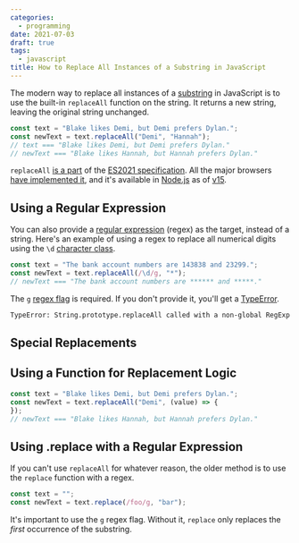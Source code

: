 ```yaml
---
categories:
  - programming
date: 2021-07-03
draft: true
tags:
  - javascript
title: How to Replace All Instances of a Substring in JavaScript
---
```


The modern way to replace all instances of a
[substring](https://en.wikipedia.org/wiki/Substring) in JavaScript is to use the
built-in `replaceAll` function on the string. It returns a new string, leaving
the original string unchanged.

```javascript
const text = "Blake likes Demi, but Demi prefers Dylan.";
const newText = text.replaceAll("Demi", "Hannah");
// text === "Blake likes Demi, but Demi prefers Dylan."
// newText === "Blake likes Hannah, but Hannah prefers Dylan."
```

`replaceAll` [is a part](https://github.com/tc39/proposal-string-replaceall) of
the [ES2021 specification](https://en.wikipedia.org/wiki/ECMAScript#ES2021). All
the major browsers [have implemented
it](https://caniuse.com/mdn-javascript_builtins_string_replaceall), and it's
available in [Node.js](https://nodejs.org/) as of
[v15](https://nodejs.medium.com/node-js-v15-0-0-is-here-deb00750f278).

## Using a Regular Expression

You can also provide a [regular
expression](https://en.wikipedia.org/wiki/Regular_expression) (regex) as the
target, instead of a string. Here's an example of using a regex to replace all
numerical digits using the `\d` [character
class](https://developer.mozilla.org/en-US/docs/Web/JavaScript/Guide/Regular_Expressions/Character_Classes).

```javascript
const text = "The bank account numbers are 143838 and 23299.";
const newText = text.replaceAll(/\d/g, "*");
// newText === "The bank account numbers are ****** and *****."
```

The `g` [regex
flag](https://developer.mozilla.org/en-US/docs/Web/JavaScript/Guide/Regular_Expressions#advanced_searching_with_flags)
is required. If you don't provide it, you'll get a
[TypeError](https://developer.mozilla.org/en-US/docs/Web/JavaScript/Reference/Global_Objects/TypeError).

```txt
TypeError: String.prototype.replaceAll called with a non-global RegExp argument
```

## Special Replacements

## Using a Function for Replacement Logic

```javascript
const text = "Blake likes Demi, but Demi prefers Dylan.";
const newText = text.replaceAll("Demi", (value) => {
});
// newText === "Blake likes Hannah, but Hannah prefers Dylan."
```

## Using .replace with a Regular Expression

If you can't use `replaceAll` for whatever reason, the older method is to use
the `replace` function with a regex.

```javascript
const text = "";
const newText = text.replace(/foo/g, "bar");
```

It's important to use the `g` regex flag.  Without it, `replace` only replaces
the *first* occurrence of the substring.
